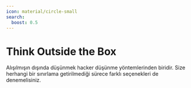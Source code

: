 ```yaml
---
icon: material/circle-small
search:
  boost: 0.5
---
```


# Think Outside the Box

Alışılmışın dışında düşünmek hacker düşünme yöntemlerinden biridir. Size herhangi bir sınırlama getirilmediği sürece farklı seçenekleri de denemelisiniz.
